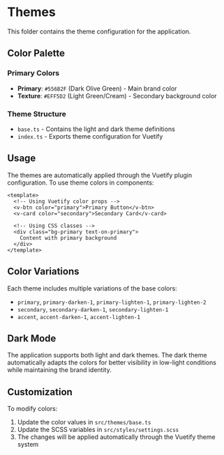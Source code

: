 # Themes

This folder contains the theme configuration for the application.

## Color Palette

### Primary Colors
- **Primary**: `#556B2F` (Dark Olive Green) - Main brand color
- **Texture**: `#EFF5D2` (Light Green/Cream) - Secondary background color

### Theme Structure
- `base.ts` - Contains the light and dark theme definitions
- `index.ts` - Exports theme configuration for Vuetify

## Usage

The themes are automatically applied through the Vuetify plugin configuration. To use theme colors in components:

```vue
<template>
  <!-- Using Vuetify color props -->
  <v-btn color="primary">Primary Button</v-btn>
  <v-card color="secondary">Secondary Card</v-card>
  
  <!-- Using CSS classes -->
  <div class="bg-primary text-on-primary">
    Content with primary background
  </div>
</template>
```

## Color Variations

Each theme includes multiple variations of the base colors:
- `primary`, `primary-darken-1`, `primary-lighten-1`, `primary-lighten-2`
- `secondary`, `secondary-darken-1`, `secondary-lighten-1`
- `accent`, `accent-darken-1`, `accent-lighten-1`

## Dark Mode

The application supports both light and dark themes. The dark theme automatically adapts the colors for better visibility in low-light conditions while maintaining the brand identity.

## Customization

To modify colors:
1. Update the color values in `src/themes/base.ts`
2. Update the SCSS variables in `src/styles/settings.scss`
3. The changes will be applied automatically through the Vuetify theme system
